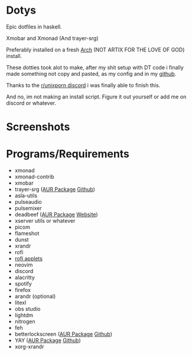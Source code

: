 # Dotys

Epic dotfiles in haskell.

Xmobar and Xmonad (And trayer-srg)


Preferably installed on a fresh [Arch](archlinux.org) (NOT ARTIX FOR THE LOVE OF GOD) install.

These dotties took alot to make, after my shit setup with DT code i finally made something not copy and pasted, as my config and in my [github](https://github.com/alexfeed1990).

Thanks to the [r/unixporn discord](https://discord.gg/d53yESY) i was finally able to finish this.

And no, im not making an install script. Figure it out yourself or add me on discord or whatever. 

# Screenshots
  
  

# Programs/Requirements

  - xmonad
  - xmonad-contrib
  - xmobar
  - trayer-srg ([AUR Package](https://aur.archlinux.org/packages/trayer-srg/) [Github](https://github.com/sargon/trayer-srg))
  - asla-utils
  - pulseaudio
  - pulsemixer
  - deadbeef ([AUR Package](https://aur.archlinux.org/packages/deadbeef/) [Website](https://deadbeef.sourceforge.io/))
  - xserver utils or whatever
  - picom
  - flameshot
  - dunst
  - xrandr
  - rofi
  - [rofi applets](https://github.com/adi1090x/rofi)
  - neovim
  - discord
  - alacritty
  - spotify
  - firefox
  - arandr (optional)
  - litexl
  - obs studio
  - lightdm
  - nitrogen
  - feh
  - betterlockscreen ([AUR Package](https://aur.archlinux.org/packages/betterlockscreen/) [Github](https://github.com/betterlockscreen/betterlockscreen))
  - YAY ([AUR Package](https://aur.archlinux.org/packages/yay/) [Github](https://github.com/Jguer/yay))
  - xorg-xrandr

